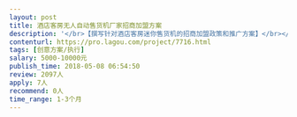 ```yaml
---                
layout: post       
title: 酒店客房无人自动售货机厂家招商加盟方案           
description: '</br>【撰写针对酒店客房迷你售货机的招商加盟政策和推广方案】</br></br>需要一份详细完整的项目加盟方案，包括加盟流程、加盟模式、代理政策等内容。</br></br>【项目产品资料】：魔便利酒店机是一种微型智能自动售货机，放在酒店宾馆客房，无人自助售卖成人用品、情趣用品。给酒店客人提供更优质的入住体验，提高了酒店入住率及回头率，免费为酒店客房安装售货机，"互赢"分成模式提高酒店效益。同时保护了住客购买产品的隐私，避免了客人到前台结账时所遇到的尴尬。</br></br>【一、项目特点】</br>酒店客房专用智能售货机，机身小，轻便易于安放；投资小，风险低回报高；支持微信支付宝扫码支付，轻松便捷；专属智能云后台管理系统，账务流水一目了然；无人人工、无需管理、无需房租，真正的一次性投资，终身获利。</br></br>【二、主要功能】</br>智能销售支付系统：微信/支付宝扫描商品二维码，酒店客房内自助下单支付，足不出户，即购即得即享。</br>售货自助检测系统：专属云后台，随时随地了解货品销售信息和酒店机运行状态，补换货统一检测管理。</br>货品详情展示系统：扫描商品二维码，既可完成支付，亦可通过移动端查看商品详情和评价信息等。</br>独有灯光感应系统：根据客人进店后的移动距离，自动感应识别，LED灯光缓慢变化由暗至亮，唤起注意。</br>智能数据管理系统：通过后台可查询、统计、核算订单信息和货品销售信息，货品流水信息一目了然。</br>组合搭配展示系统：不同大小的格子，适合罐装、瓶装、盒装、软包装，最低成本可售卖最多情趣商品。</br></br>【三、参考产品】</br>关于酒店客房无人自动售货机产品和项目，可以参考魔便利酒店机官方网站http://www.mobianli.com/ 内容比较全面，请酌情参考使用。</br>如果需要用到其他资料，可以联系我说明具体范围，我这里有酒店客房售货机行业内的大量资料，酒店自动售货机各个厂家、品牌的相关文档数据等。也有一些其他公司的招商加盟方案政策，但是都不太理想，我们公司酒店自动售货机项目投资比较大，有着长期的发展规划，需要一份更完善的方案。</br></br>【四、人员要求】</br>有严禁的逻辑和丰富的写作经验，最好有一些合同审核编辑方面的从业经历，了解法律方面的相关规定。</br>要求内容针对酒店客房售货机制定，尤其是涉及到的法律条款细节完善，不可以存在空白和漏洞。</br>'     
contenturl: https://pro.lagou.com/project/7716.html      
tags: [创意方案/执行]            
salary: 5000-10000元          
publish_time: 2018-05-08 06:54:50         
review: 2097人                   
apply: 7人                   
recommend: 0人                   
time_range: 1-3个月              
---                 
```

